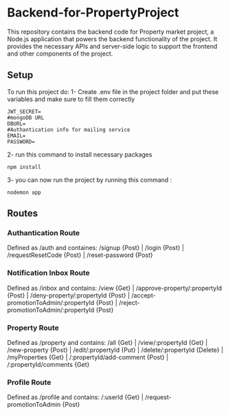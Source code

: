 # Backend-for-PropertyProject
This repository contains the backend code for Property market project, a Node.js application that powers the backend functionality of the project. It provides the necessary APIs and server-side logic to support the frontend and other components of the project.

## Setup
To run this project do:
1- Create .env file in the project folder and put these variables and make sure to fill them correctly
```shell
JWT_SECRET=
#mongoDB URL
DBURL=
#Authantication info for mailing service
EMAIL=
PASSWORD=
```
2- run this command to install necessary packages
```shell
npm install 
```
3- you can now run the project by running this command :
```shell
nodemon app
```

## Routes
### Authantication Route
Defined as /auth and containes:
/signup {Post} | /login {Post} | /requestResetCode {Post} | /reset-password {Post}

### Notification Inbox Route
Defined as /inbox and contains:
/view {Get} | /approve-property/:propertyId {Post} | /deny-property/:propertyId {Post} | /accept-promotionToAdmin/:propertyId {Post} |
/reject-promotionToAdmin/:propertyId {Post}

### Property Route 
Defined as /property and contains:
/all {Get} | /view/:propertyId {Get} | /new-property {Post} | /edit/:propertyId {Put} | /delete/:propertyId {Delete} |
/myProperties {Get} | /:propertyId/add-comment {Post} | /:propertyId/comments {Get}

### Profile Route
Defined as /profile and contains:
/:userId {Get} | /request-promotionToAdmin {Post} 
